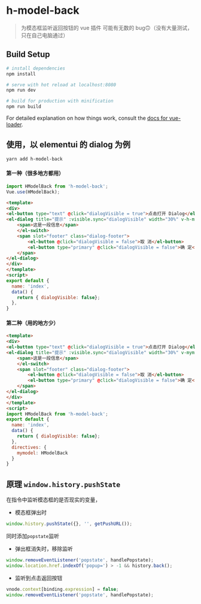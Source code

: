 # h-model-back

> 为模态框监听返回按钮的 vue 插件
> 可能有无数的 bug🙃（没有大量测试，只在自己电脑通过）

## Build Setup

```bash
# install dependencies
npm install

# serve with hot reload at localhost:8080
npm run dev

# build for production with minification
npm run build
```

For detailed explanation on how things work, consult the [docs for vue-loader](http://vuejs.github.io/vue-loader).

## 使用，以 elementui 的 dialog 为例

```bash
yarn add h-model-back
```

#### 第一种（很多地方都用）

```javascript
import HModelBack from 'h-model-back';
Vue.use(HModelBack);
```

```html
<template>
<div>
<el-button type="text" @click="dialogVisible = true">点击打开 Dialog</el-button>
<el-dialog title="提示" :visible.sync="dialogVisible" width="30%" v-h-model-back:dialogVisible='dialogVisible'>
    <span>这是一段信息</span>
    </el-switch>
    <span slot="footer" class="dialog-footer">
        <el-button @click="dialogVisible = false">取 消</el-button>
        <el-button type="primary" @click="dialogVisible = false">确 定</el-button>
    </span>
</el-dialog>
</div>
</template>
<script>
export default {
  name: 'index',
  data() {
    return { dialogVisible: false};
  },
}
```

#### 第二种（用的地方少）

```html
<template>
<div>
<el-button type="text" @click="dialogVisible = true">点击打开 Dialog</el-button>
<el-dialog title="提示" :visible.sync="dialogVisible" width="30%" v-mymodel:dialogVisible='dialogVisible'>
    <span>这是一段信息</span>
    </el-switch>
    <span slot="footer" class="dialog-footer">
        <el-button @click="dialogVisible = false">取 消</el-button>
        <el-button type="primary" @click="dialogVisible = false">确 定</el-button>
    </span>
</el-dialog>
</div>
</template>
<script>
import HModelBack from 'h-model-back';
export default {
  name: 'index',
  data() {
    return { dialogVisible: false};
  },
  directives: {
    mymodel: HModelBack
  }
}
```

## 原理 `window.history.pushState`

在指令中监听模态框的是否现实的变量，

- 模态框弹出时

```javascript
window.history.pushState({}, '', getPushURL());
```

同时添加`popstate`监听

- 弹出框消失时，移除监听

```javascript
window.removeEventListener('popstate', handlePopstate);
window.location.href.indexOf('popup=') > -1 && history.back();
```

- 监听到点击返回按钮

```javascript
vnode.context[binding.expression] = false;
window.removeEventListener('popstate', handlePopstate);
```
